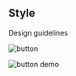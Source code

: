 ## Style

Design guidelines

![button](https://inno-ecl.s3.amazonaws.com/media/images/EC/Buttons/Buttons_NoAnnotations.png)

![button demo](https://inno-ecl.s3.amazonaws.com/media/images/EC/Buttons/Buttons_ColorAndShape.png)
